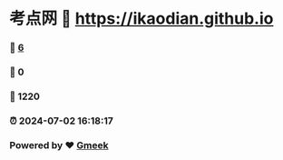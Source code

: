 # 考点网 :link: https://ikaodian.github.io 
### :page_facing_up: [6](https://ikaodian.github.io/tag.html) 
### :speech_balloon: 0 
### :hibiscus: 1220 
### :alarm_clock: 2024-07-02 16:18:17 
### Powered by :heart: [Gmeek](https://github.com/Meekdai/Gmeek)

